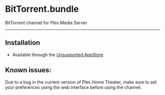 BitTorrent.bundle
=================

BitTorrent channel for Plex Media Server

-----------------

Installation
------------
- Available through the [Unsupported AppStore](https://github.com/mikedm139/UnSupportedAppstore.bundle) 

Known issues:
-------------

Due to a bug in the current version of Plex Home Theater, make sure to set your preferences using the web interface before
using the channel.
